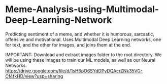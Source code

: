 # Meme-Analysis-using-Multimodal-Deep-Learning-Network
Predicting sentiment of a meme, and whether it is humorous, sarcastic, offensive and motivational. Uses Multimodal Deep Learning networks, one for text, and the other for images, and joins them at the end.

IMPORTANT:
Download and extract images folder to the root directory. We will be using these images to train our ML models, as well as our Neural Networks. https://drive.google.com/file/d/1sH6pO6SYdDPyDQAcrZNk35VG-Cf4fkHD/view?usp=sharing
